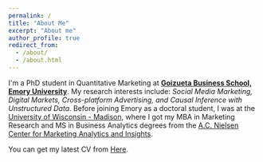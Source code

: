 ```yaml
---
permalink: /
title: "About Me"
excerpt: "About me"
author_profile: true
redirect_from: 
  - /about/
  - /about.html
---
```


I'm a PhD student in Quantitative Marketing at [**Goizueta Business School, Emory University**](https://goizueta.emory.edu/). My research interests include: *Social Media Marketing, Digital Markets, Cross-platform Advertising, and Causal Inference with Unstructured Data*. Before joining Emory as a doctoral student, I was at the [University of Wisconsin - Madison](https://bus.wisc.edu/), where I got my MBA in Marketing Research and MS in Business Analytics degrees from the [A.C. Nielsen Center for Marketing Analytics and Insights](https://bus.wisc.edu/centers/ac-nielsen-center-marketing-analytics-insights).

You can get my latest CV from [Here](https://felixhnguyen.github.io/files/Felix_Nguyen_CV.pdf).
